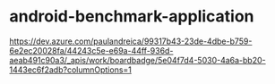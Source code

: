# android-benchmark-application

https://dev.azure.com/paulandreica/99317b43-23de-4dbe-b759-6e2ec20028fa/44243c5e-e69a-44ff-936d-aeab491c90a3/_apis/work/boardbadge/5e04f7d4-5030-4a6a-bb20-1443ec6f2adb?columnOptions=1
